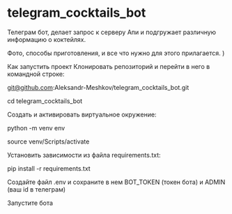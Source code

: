 # telegram_cocktails_bot
Телеграм бот, делает запрос к серверу Апи и подгружает различную информацию о коктейлях.

Фото, способы приготовления, и все что нужно для этого прилагается. )

Как запустить проект Клонировать репозиторий и перейти в него в командной строке:

git@github.com:Aleksandr-Meshkov/telegram_cocktails_bot.git

cd telegram_cocktails_bot

Cоздать и активировать виртуальное окружение:

python -m venv env

source venv/Scripts/activate

Установить зависимости из файла requirements.txt:

pip install -r requirements.txt

Создайте файл .env и сохраните в нем BOT_TOKEN (токен бота) и ADMIN (ваш id в телеграм)

Запустите бота
